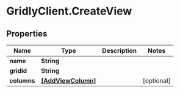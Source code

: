 # GridlyClient.CreateView

## Properties

Name | Type | Description | Notes
------------ | ------------- | ------------- | -------------
**name** | **String** |  | 
**gridId** | **String** |  | 
**columns** | [**[AddViewColumn]**](AddViewColumn.md) |  | [optional] 


